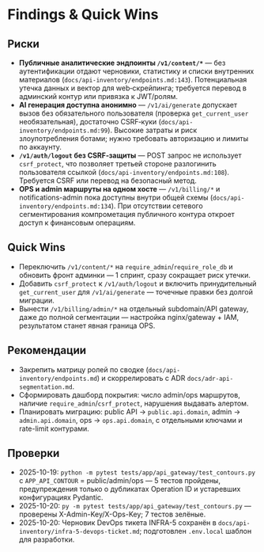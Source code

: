 ﻿# Findings & Quick Wins

## Риски
- **Публичные аналитические эндпоинты `/v1/content/*`** — без аутентификации отдают черновики, статистику и списки внутренних материалов (`docs/api-inventory/endpoints.md:143`). Потенциальная утечка данных и вектор для web‑скрейпинга; требуется перевод в админский контур или привязка к JWT/ролям.
- **AI генерация доступна анонимно** — `/v1/ai/generate` допускает вызов без обязательного пользователя (проверка `get_current_user` необязательная), достаточно CSRF‑куки (`docs/api-inventory/endpoints.md:99`). Высокие затраты и риск злоупотребления ботами; нужно требовать авторизацию и лимиты по аккаунту.
- **`/v1/auth/logout` без CSRF‑защиты** — POST запрос не использует `csrf_protect`, что позволяет третьей стороне разлогинить пользователя ссылкой (`docs/api-inventory/endpoints.md:108`). Требуется CSRF или перевод на безопасный метод.
- **OPS и admin маршруты на одном хосте** — `/v1/billing/*` и notifications-admin пока доступны внутри общей схемы (`docs/api-inventory/endpoints.md:134`). При отсутствии сетевого сегментирования компрометация публичного контура откроет доступ к финансовым операциям.

## Quick Wins
- Переключить `/v1/content/*` на `require_admin`/`require_role_db` и обновить фронт админки — 1 спринт, сразу сокращает риск утечки.
- Добавить `csrf_protect` к `/v1/auth/logout` и включить принудительный `get_current_user` для `/v1/ai/generate` — точечные правки без долгой миграции.
- Вынести `/v1/billing/admin/*` на отдельный subdomain/API gateway, даже до полной сегментации — настройка nginx/gateway + IAM, результатом станет явная граница OPS.

## Рекомендации
- Закрепить матрицу ролей по сводке (`docs/api-inventory/endpoints.md`) и скоррелировать с ADR `docs/adr-api-segmentation.md`.
- Сформировать дашборд покрытия: число admin/ops маршрутов, наличие `require_admin`/`csrf_protect`, нарушения выдавать алертом.
- Планировать миграцию: public API → `public.api.domain`, admin → `admin.api.domain`, ops → `ops.api.domain`, с отдельными ключами и rate-limit контурами.

## Проверки
- 2025-10-19: `python -m pytest tests/app/api_gateway/test_contours.py` c `APP_API_CONTOUR` = public/admin/ops — 5 тестов пройдены, предупреждения только о дубликатах Operation ID и устаревших конфигурациях Pydantic.
- 2025-10-20: `py -m pytest tests/app/api_gateway/test_contours.py` — проверены X-Admin-Key/X-Ops-Key; 7 тестов зелёные.
- 2025-10-20: Черновик DevOps тикета INFRA-5 сохранён в `docs/api-inventory/infra-5-devops-ticket.md`; подготовлен `.env.local` шаблон для разработки.
